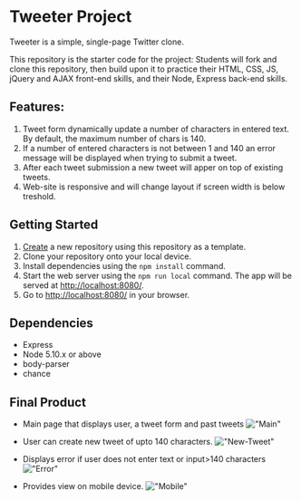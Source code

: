 # Tweeter Project

Tweeter is a simple, single-page Twitter clone.

This repository is the starter code for the project: Students will fork and clone this repository, then build upon it to practice their HTML, CSS, JS, jQuery and AJAX front-end skills, and their Node, Express back-end skills.

## Features:
1. Tweet form dynamically update a number of characters in entered text. By default, the maximum number of chars is 140.
2. If a number of entered characters is not between 1 and 140 an error message will be displayed when trying to submit a tweet.
3. After each tweet submission a new tweet will apper on top of existing tweets.
4. Web-site is responsive and will change layout if screen width is below treshold.

## Getting Started

1. [Create](https://docs.github.com/en/repositories/creating-and-managing-repositories/creating-a-repository-from-a-template) a new repository using this repository as a template.
2. Clone your repository onto your local device.
3. Install dependencies using the `npm install` command.
3. Start the web server using the `npm run local` command. The app will be served at <http://localhost:8080/>.
4. Go to <http://localhost:8080/> in your browser.

## Dependencies

- Express
- Node 5.10.x or above
- body-parser
- chance


## Final Product

- Main page that displays user, a tweet form and past tweets 
!["Main"](docs/main.png)

- User can create new tweet of upto 140 characters.
!["New-Tweet"](docs/new-tweet.png)

- Displays error if user does not enter text or input>140 characters
!["Error"](docs/error.png)

- Provides view on mobile device.
!["Mobile"](docs/mobile.png)


